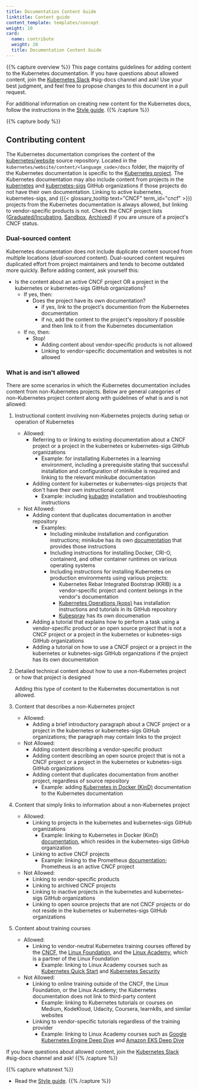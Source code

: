 ```yaml
---
title: Documentation Content Guide
linktitle: Content guide
content_template: templates/concept
weight: 10
card:
  name: contribute
  weight: 20
  title: Documentation Content Guide
---
```


{{% capture overview %}}
This page contains guidelines for adding content to the Kubernetes documentation.
If you have questions about allowed content, join the [Kubernetes Slack](http://slack.k8s.io/) #sig-docs channel and ask! Use your best judgment, and feel free to
propose changes to this document in a pull request.

For additional information on creating new content for the Kubernetes
docs, follow the instructions in the [Style guide](/docs/contribute/style/style-guide).
{{% /capture %}}

{{% capture body %}}
## Contributing content

The Kubernetes documentation comprises the content of the
[kubernetes/website](https://github.com/kubernetes/website) source repository.
Located in the `kubernetes/website/content/<language_code>/docs` folder, the
majority of the Kubernetes documentation is specific to the [Kubernetes
project](https://github.com/kubernetes/kubernetes). The Kubernetes
documentation may also include content from projects in the
[kubernetes](https://github.com/kubernetes) and
[kubernetes-sigs](https://github.com/kubernetes-sigs) GitHub organizations if
those projects do not have their own documentation. Linking to active kubernetes,
kubernetes-sigs, and ({{< glossary_tooltip text="CNCF" term_id="cncf" >}}) projects from the Kubernetes documentation is always
allowed, but linking to vendor-specific products is not. Check the CNCF project lists
([Graduated/Incubating](https://www.cncf.io/projects/),
[Sandbox](https://www.cncf.io/sandbox-projects/),
[Archived](https://www.cncf.io/archived-projects/)) if you are unsure of a
project's CNCF status.

### Dual-sourced content

Kubernetes documentation does not include duplicate content sourced from multiple
locations (*dual-sourced* content). Dual-sourced content requires duplicated
effort from project maintainers and tends to become outdated more quickly.
Before adding content, ask yourself this:

- Is the content about an active CNCF project OR a project in the kubernetes or kubernetes-sigs GitHub organizations?
    - If yes, then:
        - Does the project have its own documentation?
            - if yes, link to the project's documention from the Kubernetes documentation
            - if no, add the content to the project's repository if possible and then link to it from the Kubernetes documentation
    - If no, then:
        - Stop!
            - Adding content about vendor-specific products is not allowed
            - Linking to vendor-specific documentation and websites is not allowed

### What is and isn't allowed

There are some scenarios in which the Kubernetes documentation includes content from non-Kubernetes projects.
Below are general categories of non-Kubernetes project content along with guidelines of what is and is not allowed:

1. Instructional content involving non-Kubernetes projects during setup or operation of Kubernetes
    - Allowed:
        - Referring to or linking to existing documentation about a CNCF project or a project in the kubernetes or kubernetes-sigs GitHub organizations
            - Example: for installating Kubernetes in a learning environment, including a prerequisite stating that successful installation and configuration of minikube is required and linking to the relevant minikube documentation
        - Adding content for kubernetes or kubernetes-sigs projects that don't have their own instructional content
            - Example: including [kubadm](https://github.com/kubernetes/kubeadm) installation and troubleshooting instructions
    - Not Allowed:
        - Adding content that duplicates documentation in another repository
            - Examples:
                - Including minikube installation and configuration instructions; minikube has its own [documentation](https://minikube.sigs.k8s.io/docs/) that provides those instructions
                - Including instructions for installing Docker, CRI-O, containerd, and other container runtimes on various operating systems
                - Including instructions for installing Kubernetes on production environments using various projects:
                    - Kubernetes Rebar Integrated Bootstrap (KRIB) is a vendor-specific project and content belongs in the vendor's documentation
                    - [Kubernetes Operations (kops)](https://github.com/kubernetes/kops) has installation instructions and tutorials in its GitHub repository
                    - [Kubespray](https://kubespray.io) has its own documenation
        - Adding a tutorial that explains how to perform a task using a vendor-specific product or an open source project that is not a CNCF project or a project in the kubernetes or kubnetes-sigs GitHub organizations
        - Adding a tutorial on how to use a CNCF project or a project in the kubernetes or kubnetes-sigs GitHub organizations if the project has its own documentation
1. Detailed technical content about how to use a non-Kubernetes project or how that project is designed

    Adding this type of content to the Kubernetes documentation is not allowed.
1. Content that describes a non-Kubernetes project
    - Allowed:
        - Adding a brief introductory paragraph about a CNCF project or a project in the kubernetes or kubernetes-sigs GitHub organizations; the paragraph may contain links to the project
    - Not Allowed:
        - Adding content describing a vendor-specific product
        - Adding content describing an open source project that is not a CNCF project or a project in the kubernetes or kubnetes-sigs GitHub organizations
        - Adding content that duplicates documentation from another project, regardless of source repository
            - Example: adding [Kubernetes in Docker (KinD)](https://kind.sigs.k8s.io) documentation to the Kubernetes documentation
1. Content that simply links to information about a non-Kubernetes project
    - Allowed:
        - Linking to projects in the kubernetes and kubernetes-sigs GitHub organizations
            - Example: linking to Kubernetes in Docker (KinD) [documentation](https://kind.sigs.k8s.io/docs/user/quick-start), which resides in the kubernetes-sigs GitHub organization
        - Linking to active CNCF projects
            - Example: linking to the Prometheus [documentation](https://prometheus.io/docs/introduction/overview/); Prometheus is an active CNCF project
    - Not Allowed:
        - Linking to vendor-specific products
        - Linking to archived CNCF projects
        - Linking to inactive projects in the kubernetes and kubernetes-sigs GitHub organizations
        - Linking to open source projects that are not CNCF projects or do not reside in the kubernetes or kubernetes-sigs GitHub organizations
1. Content about training courses
    - Allowed:
        - Linking to vendor-neutral Kubernetes training courses offered by the [CNCF](https://www.cncf.io/), the [Linux Foundation](https://www.linuxfoundation.org/), and the [Linux Academy](https://linuxacademy.com/), which is a partner of the Linux Foundation
            - Example: linking to Linux Academy courses such as [Kubernetes Quick Start](https://linuxacademy.com/course/kubernetes-quick-start/) and [Kubernetes Security](https://linuxacademy.com/course/kubernetes-security/)
    - Not Allowed:
        - Linking to online training outside of the CNCF, the Linux Foundation, or the Linux Academy; the Kubernetes documentation does not link to third-party content
            - Example: linking to Kubernetes tutorials or courses on Medium, KodeKloud, Udacity, Coursera, learnk8s, and similar websites
        - Linking to vendor-specific tutorials regardless of the training provider
            - Example: linking to Linux Academy courses such as [Google Kubernetes Engine Deep Dive](https://linuxacademy.com/google-cloud-platform/training/course/name/google-kubernetes-engine-deep-dive) and [Amazon EKS Deep Dive](https://linuxacademy.com/course/amazon-eks-deep-dive/)

If you have questions about allowed content, join the [Kubernetes Slack](http://slack.k8s.io/) #sig-docs channel and ask!
{{% /capture %}}

{{% capture whatsnext %}}
* Read the [Style guide](/docs/contribute/style/style-guide).
{{% /capture %}}
